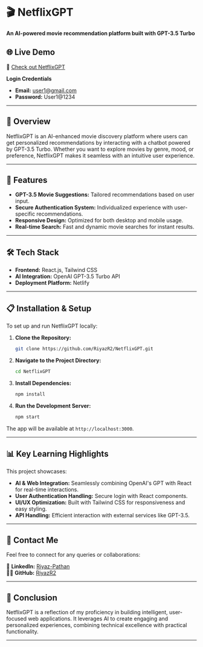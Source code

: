 # 🎬 NetflixGPT  
**An AI-powered movie recommendation platform built with GPT-3.5 Turbo**

## 🌐 Live Demo  
🔗 [Check out NetflixGPT](https://gptflixr2.netlify.app/)  

**Login Credentials**  
- **Email:** user1@gmail.com  
- **Password:** User1@1234  

---

## 📖 Overview  
NetflixGPT is an AI-enhanced movie discovery platform where users can get personalized recommendations by interacting with a chatbot powered by GPT-3.5 Turbo. Whether you want to explore movies by genre, mood, or preference, NetflixGPT makes it seamless with an intuitive user experience.

---

## 🚀 Features  
- **GPT-3.5 Movie Suggestions:** Tailored recommendations based on user input.  
- **Secure Authentication System:** Individualized experience with user-specific recommendations.  
- **Responsive Design:** Optimized for both desktop and mobile usage.  
- **Real-time Search:** Fast and dynamic movie searches for instant results.

---

## 🛠️ Tech Stack  
- **Frontend:** React.js, Tailwind CSS  
- **AI Integration:** OpenAI GPT-3.5 Turbo API  
- **Deployment Platform:** Netlify  

---

## 📋 Installation & Setup  

To set up and run NetflixGPT locally:

1. **Clone the Repository:**
   ```bash
   git clone https://github.com/RiyazR2/NetflixGPT.git
   ```

2. **Navigate to the Project Directory:**
   ```bash
   cd NetflixGPT
   ```

3. **Install Dependencies:**
   ```bash
   npm install
   ```

4. **Run the Development Server:**
   ```bash
   npm start
   ```

The app will be available at `http://localhost:3000`.

---

## 📊 Key Learning Highlights  
This project showcases:  
- **AI & Web Integration:** Seamlessly combining OpenAI's GPT with React for real-time interactions.  
- **User Authentication Handling:** Secure login with React components.  
- **UI/UX Optimization:** Built with Tailwind CSS for responsiveness and easy styling.  
- **API Handling:** Efficient interaction with external services like GPT-3.5.

---

## 🤝 Contact Me  
Feel free to connect for any queries or collaborations:  

📧 **LinkedIn:** [Riyaz-Pathan](https://www.linkedin.com/in/riyazr2/)    
👨‍💻 **GitHub:** [RiyazR2](https://github.com/RiyazR2)  

---

## 🎯 Conclusion  
NetflixGPT is a reflection of my proficiency in building intelligent, user-focused web applications. It leverages AI to create engaging and personalized experiences, combining technical excellence with practical functionality.

---

